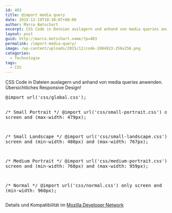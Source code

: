 ```yaml
---
id: 403
title: @import media query
date: 2015-12-19T18:30:07+00:00
author: Marco Betschart
excerpt: CSS Code in Dateien auslagern und anhand von media queries anwenden.
layout: post
guid: http://marco.betschart.name/?p=403
permalink: /import-media-query/
image: /wp-content/uploads/2015/12/code-1084923-256x256.png
categories:
  - Technologie
tags:
  - CSS
---
```

CSS Code in Dateien auslagern und anhand von media queries anwenden. Übersichtliches Responsive Design!

<div class="snippetcpt-wrap" id="snippet-500" data-id="500" data-edit="http://dev.marco-betschart.local/wp-admin/post.php?post=500&action=edit" data-copy="/wp-admin/export.php?type=jekyll&#038;snippet=b31d996337&#038;id=500" data-fullscreen="http://dev.marco-betschart.local/code-snippets/import-media-queries/?full-screen=1">
  <pre class="prettyprint linenums lang-css" title="@import media queries">@import url('css/global.css');

/* Small Portrait */
@import url('css/small-portrait.css') only screen and (max-width: 479px);

/* Small Landscape */
@import url('css/small-landscape.css') only screen and (min-width: 480px) and (max-width: 767px);

/* Medium Portrait */
@import url('css/medium-portrait.css') only screen and (min-width: 768px) and (max-width: 959px);

/* Normal */
@import url('css/normal.css') only screen and (min-width: 960px);</pre>
</div>

Details und Kompatibilität im [Mozilla Developer Network](https://developer.mozilla.org/de/docs/Web/CSS/@import)